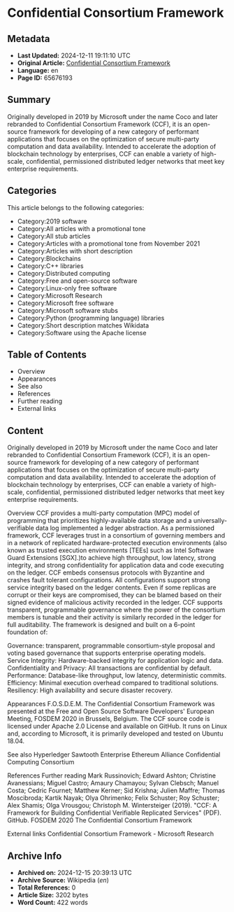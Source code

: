 # Confidential Consortium Framework

## Metadata
- **Last Updated:** 2024-12-11 19:11:10 UTC
- **Original Article:** [Confidential Consortium Framework](https://en.wikipedia.org/wiki/Confidential_Consortium_Framework)
- **Language:** en
- **Page ID:** 65676193

## Summary
Originally developed in 2019 by Microsoft under the name Coco and later rebranded to Confidential Consortium Framework (CCF), it is an open-source framework for developing of a new category of performant applications that focuses on the optimization of secure multi-party computation and data availability. Intended to accelerate the adoption of blockchain technology by enterprises, CCF can enable a variety of high-scale, confidential, permissioned distributed ledger networks that meet key enterprise requirements.

## Categories
This article belongs to the following categories:

- Category:2019 software
- Category:All articles with a promotional tone
- Category:All stub articles
- Category:Articles with a promotional tone from November 2021
- Category:Articles with short description
- Category:Blockchains
- Category:C++ libraries
- Category:Distributed computing
- Category:Free and open-source software
- Category:Linux-only free software
- Category:Microsoft Research
- Category:Microsoft free software
- Category:Microsoft software stubs
- Category:Python (programming language) libraries
- Category:Short description matches Wikidata
- Category:Software using the Apache license

## Table of Contents

- Overview
- Appearances
- See also
- References
- Further reading
- External links

## Content

Originally developed in 2019 by Microsoft under the name Coco and later rebranded to Confidential Consortium Framework (CCF), it is an open-source framework for developing of a new category of performant applications that focuses on the optimization of secure multi-party computation and data availability. Intended to accelerate the adoption of blockchain technology by enterprises, CCF can enable a variety of high-scale, confidential, permissioned distributed ledger networks that meet key enterprise requirements.

Overview
CCF provides a multi-party computation (MPC) model of programming that prioritizes highly-available data storage and a universally-verifiable data log implemented a ledger abstraction. 
As a permissioned framework, CCF leverages trust in a consortium of governing members and in a network of replicated hardware-protected execution environments (also known as trusted execution environments [TEEs] such as Intel Software Guard Extensions [SGX].)to achieve high throughput, low latency, strong integrity, and strong confidentiality for application data and code executing on the ledger. CCF embeds consensus protocols with Byzantine and crashes fault tolerant configurations. All configurations support strong service integrity based on the ledger contents. Even if some replicas are corrupt or their keys are compromised, they can be blamed based on their signed evidence of malicious activity recorded in the ledger. CCF supports transparent, programmable governance where the power of the consortium members is tunable and their activity is similarly recorded in the ledger for full auditability.
The framework is designed and built on a 6-point foundation of:

Governance: transparent, programmable consortium-style proposal and voting based governance that supports enterprise operating models.
Service Integrity: Hardware-backed integrity for application logic and data.
Confidentiality and Privacy: All transactions are confidential by default.
Performance: Database-like throughput, low latency, deterministic commits.
Efficiency: Minimal execution overhead compared to traditional solutions.
Resiliency: High availability and secure disaster recovery.

Appearances
F.O.S.D.E.M.
The Confidential Consortium Framework was presented at the Free and Open Source Software Developers' European Meeting, FOSDEM 2020 in Brussels, Belgium. The CCF source code is licensed under Apache 2.0 License and available on GitHub. It runs on Linux and, according to Microsoft, it is primarily developed and tested on Ubuntu 18.04.

See also
Hyperledger Sawtooth
Enterprise Ethereum Alliance
Confidential Computing Consortium

References
Further reading
Mark Russinovich; Edward Ashton; Christine Avanessians; Miguel Castro; Amaury Chamayou; Sylvan Clebsch; Manuel Costa; Cedric Fournet; Matthew Kerner; Sid Krishna; Julien Maffre; Thomas Moscibroda; Kartik Nayak; Olya Ohrimenko; Felix Schuster; Roy Schuster; Alex Shamis; Olga Vrousgou; Christoph M. Wintersteiger (2019). "CCF: A Framework for Building Confidential Verifiable Replicated Services" (PDF). GitHub.
FOSDEM 2020 The Confidential Consortium Framework

External links
Confidential Consortium Framework - Microsoft Research

## Archive Info
- **Archived on:** 2024-12-15 20:39:13 UTC
- **Archive Source:** Wikipedia (_en_)
- **Total References:** 0
- **Article Size:** 3202 bytes
- **Word Count:** 422 words
